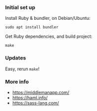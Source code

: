 ### Initial set up

Install Ruby & bundler, on Debian/Ubuntu:

	sudo apt install bundler

Get Ruby dependencies, and build project:

	make

### Updates

Easy, rerun `make`!

### More info

* https://middlemanapp.com/
* https://haml.info/
* https://sass-lang.com/
